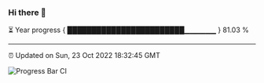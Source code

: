 ### Hi there 👋

⏳ Year progress { ████████████████████████▁▁▁▁▁▁ } 81.03 %

---

⏰ Updated on Sun, 23 Oct 2022 18:32:45 GMT

![Progress Bar CI](https://github.com/ZhaoGui/ZhaoGui/workflows/Progress%20Bar%20CI/badge.svg)
